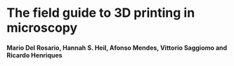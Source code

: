 # The field guide to 3D printing in microscopy
#### Mario Del Rosario, Hannah S. Heil, Afonso Mendes, Vittorio Saggiomo and Ricardo Henriques

